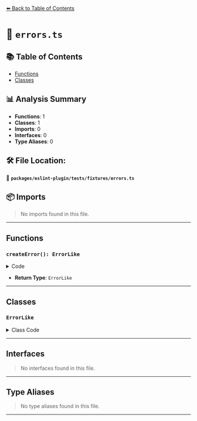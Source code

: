 [⬅️ Back to Table of Contents](../../../../index.md)

# 📄 `errors.ts`

## 📚 Table of Contents

- [Functions](#functions)
- [Classes](#classes)

## 📊 Analysis Summary

- **Functions**: 1
- **Classes**: 1
- **Imports**: 0
- **Interfaces**: 0
- **Type Aliases**: 0

## 🛠️ File Location:
📂 **`packages/eslint-plugin/tests/fixtures/errors.ts`**

## 📦 Imports

> No imports found in this file.


---

## Functions

### `createError(): ErrorLike`

<details><summary>Code</summary>

```ts
export function createError(): ErrorLike;
```
</details>

- **Return Type**: `ErrorLike`

---

## Classes

### `ErrorLike`

<details><summary>Class Code</summary>

```ts
class ErrorLike {}
```
</details>


---

## Interfaces

> No interfaces found in this file.


---

## Type Aliases

> No type aliases found in this file.


---